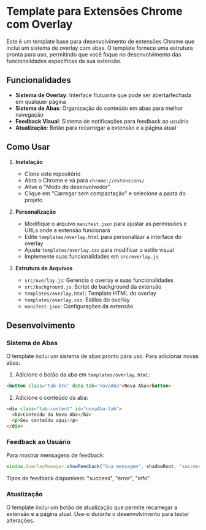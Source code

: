 # Template para Extensões Chrome com Overlay

Este é um template base para desenvolvimento de extensões Chrome que inclui um sistema de overlay com abas. O template fornece uma estrutura pronta para uso, permitindo que você foque no desenvolvimento das funcionalidades específicas da sua extensão.

## Funcionalidades

- **Sistema de Overlay**: Interface flutuante que pode ser aberta/fechada em qualquer página
- **Sistema de Abas**: Organização do conteúdo em abas para melhor navegação
- **Feedback Visual**: Sistema de notificações para feedback ao usuário
- **Atualização**: Botão para recarregar a extensão e a página atual

## Como Usar

1. **Instalação**

   - Clone este repositório
   - Abra o Chrome e vá para `chrome://extensions/`
   - Ative o "Modo do desenvolvedor"
   - Clique em "Carregar sem compactação" e selecione a pasta do projeto

2. **Personalização**

   - Modifique o arquivo `manifest.json` para ajustar as permissões e URLs onde a extensão funcionará
   - Edite `templates/overlay.html` para personalizar a interface do overlay
   - Ajuste `templates/overlay.css` para modificar o estilo visual
   - Implemente suas funcionalidades em `src/overlay.js`

3. **Estrutura de Arquivos**
   - `src/overlay.js`: Gerencia o overlay e suas funcionalidades
   - `src/background.js`: Script de background da extensão
   - `templates/overlay.html`: Template HTML do overlay
   - `templates/overlay.css`: Estilos do overlay
   - `manifest.json`: Configurações da extensão

## Desenvolvimento

### Sistema de Abas

O template inclui um sistema de abas pronto para uso. Para adicionar novas abas:

1. Adicione o botão da aba em `templates/overlay.html`:

```html
<button class="tab-btn" data-tab="novaAba">Nova Aba</button>
```

2. Adicione o conteúdo da aba:

```html
<div class="tab-content" id="novaAba-tab">
  <h2>Conteúdo da Nova Aba</h2>
  <p>Seu conteúdo aqui</p>
</div>
```

### Feedback ao Usuário

Para mostrar mensagens de feedback:

```javascript
window.OverlayManager.showFeedback("Sua mensagem", shadowRoot, "success");
```

Tipos de feedback disponíveis: "success", "error", "info"

### Atualização

O template inclui um botão de atualização que permite recarregar a extensão e a página atual. Use-o durante o desenvolvimento para testar alterações.
